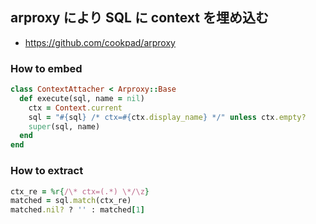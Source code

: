## arproxy により SQL に context を埋め込む
* https://github.com/cookpad/arproxy

### How to embed
```ruby
class ContextAttacher < Arproxy::Base
  def execute(sql, name = nil)
    ctx = Context.current
    sql = "#{sql} /* ctx=#{ctx.display_name} */" unless ctx.empty?
    super(sql, name)
  end
end
```

### How to extract
```ruby
ctx_re = %r{/\* ctx=(.*) \*/\z}
matched = sql.match(ctx_re)
matched.nil? ? '' : matched[1]
```

